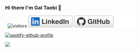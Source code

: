 ### Hi there I'm Gal Taebi 👋

&nbsp; ![visitors](https://visitor-badge.glitch.me/badge?page_id=galta95)
[![Linkedin](imgs/linkedin.svg)](https://www.linkedin.com/in/gal-taebi/)
[![GitHub](imgs/github.svg)](https://github.com/galta95)

[![spotify-github-profile](https://spotify-github-profile.vercel.app/api/view?uid=h8xkvwd2ii0olcnsondr73b10&cover_image=true&theme=default&bar_color=53b14f&bar_color_cover=false)](https://spotify-github-profile.vercel.app/api/view?uid=h8xkvwd2ii0olcnsondr73b10&redirect=true)

<img height="180em" src="https://github-readme-stats.vercel.app/api?username=galta95&show_icons=true&hide_border=true&&count_private=true&include_all_commits=true" />
